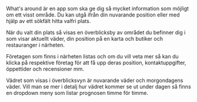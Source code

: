 What's around är en app som ska ge dig så mycket information som möjligt om ett visst område. Du kan utgå ifrån din nuvarande position eller med hjälp av ett sökfält hitta valfri plats.

När du valt din plats så visas en överblicksby av området du befinner dig i som visar aktuellt väder, din position på en karta och butiker och restauranger i närheten.

Företagen som finns i närheten listas och om du vill veta mer så kan du klicka på respektive företag för att få upp deras position, kontaktuppgifter, öppettider och recensioner mm.

Vädret som visas i överblicksvyn är nuvarande väder och morgondagens väder. Vill man se mer i detalj hur vädret kommer se ut under dagen så finns en dropdown meny som listar prognosen timme för timme.
